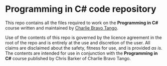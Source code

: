 # Programming in C# code repository
This repo contains all the files required to work on the **Programming in C#** course written and maintained by [Charlie Bravo Tango](http://charliebravotango.com).

Use of the contents of this repo is governed by the licence agreement in the root of the repo and is entirely at the use and discretion of the user. All claims are disclaimed about the safety, fitness for use, and is provided *as is*. The contents are intended for use in conjunction with the **Programming in C#** course published by Chris Barker of Charlie Bravo Tango.
